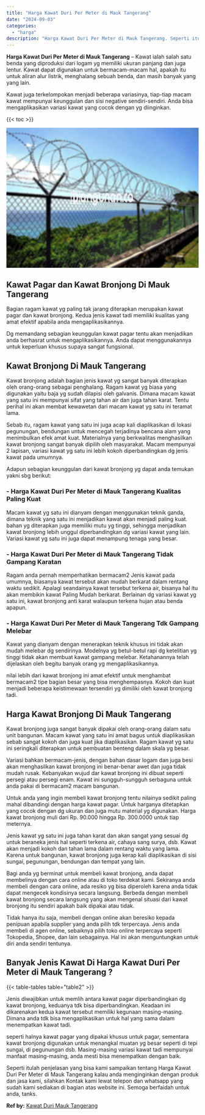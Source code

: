 ```yaml
---
title: "Harga Kawat Duri Per Meter di Mauk Tangerang"
date: "2024-09-03"
categories: 
  - "harga"
description: "Harga Kawat Duri Per Meter di Mauk Tangerang. Seperti itulah penjelasan yang bisa kami sampaikan tentang Harga Kawat Duri Per Meter di Mauk Tangerang kalau a..."
---
```


**Harga Kawat Duri Per Meter di Mauk Tangerang** – Kawat ialah salah satu benda yang diproduksi dari logam yg memiliki ukuran panjang dan juga lentur. Kawat dapat digunakan untuk bermacam-macam hal, apakah itu untuk aliran alur listrik, menghalang sebuah benda, dan masih banyak yang yang lain.

Kawat juga terkelompokan menjadi beberapa variasinya, tiap-tiap macam kawat mempunyai keunggulan dan sisi negative sendiri-sendiri. Anda bisa mengaplikasikan variasi kawat yang cocok dengan yg diinginkan.

{{< toc >}}

![Harga Kawat Duri Per Meter di Mauk Tangerang](/images/jual-kawat-murah46.png)

## Kawat Pagar dan Kawat Bronjong Di Mauk Tangerang

Bagian ragam kawat yg paling tak jarang diterapkan merupakan kawat pagar dan kawat bronjong. Kedua jenis kawat tadi memiliki kualitas yang amat efektif apabila anda mengaplikasikannya.

Dg memandang sebagian keunggulan kawat pagar tentu akan menjadikan anda berhasrat untuk mengaplikasikannya. Anda dapat menggunakannya untuk keperluan khusus supaya sangat fungsional.

## Kawat Bronjong Di Mauk Tangerang

Kawat bronjong adalah bagian jenis kawat yg sangat banyak diterapkan oleh orang-orang sebagai penghalang. Ragam kawat yg biasa yang digunakan yaitu baja yg sudah dilapisi oleh galvanis. Dimana macam kawat yang satu ini mempunyai sifat yang tahan air dan juga tahan karat. Tentu perihal ini akan membat kewawetan dari macam kawat yg satu ini teramat lama.

Sebab itu, ragam kawat yang satu ini juga acap kali diaplikasikan di lokasi pegunungan, bendungan untuk mencegah terjadinya bencana alam yang menimbulkan efek amat kuat. Materialnya yang berkwalitas menghasilkan kawat bronjong sangat banyak dipilih oleh masyarakat. Macam mempunyai 2 lapisan, variasi kawat yg satu ini lebih kokoh diperbandingkan dg jenis kawat pada umumnya.

Adapun sebagian keunggulan dari kawat bronjong yg dapat anda temukan yakni sbg berikut:

### \- Harga Kawat Duri Per Meter di Mauk Tangerang Kualitas Paling Kuat

Macam kawat yg satu ini dianyam dengan menggunakan teknik ganda, dimana teknik yang satu ini menjadikan kawat akan menjadi paling kuat. bahan yg diterapkan juga memiliki mutu yg tinggi, sehingga menjadikan kawat bronjong lebih unggul diperbandingkan dg variasi kawat yang lain. Variasi kawat yg satu ini juga dapat menampung tenaga yang besar.

### \- Harga Kawat Duri Per Meter di Mauk Tangerang Tidak Gampang Karatan

Ragam anda pernah memperhatikan bermacam2 Jenis kawat pada umumnya, biasanya kawat tersebut akan mudah berkarat dalam rentang waktu sedikit. Apalagi seandainya kawat tersebut terkena air, bisanya hal itu akan membikin kawat Paling Mudah berkarat. Berlainan dg variasi kawat yg satu ini, kawat bronjong anti karat walaupun terkena hujan atau benda apapun.

### \- Harga Kawat Duri Per Meter di Mauk Tangerang Tdk Gampang Melebar

Kawat yang dianyam dengan menerapkan teknik khusus ini tidak akan mudah melebar dg sendirinya. Modelnya yg betul-betul rapi dg ketelitian yg tinggi tidak akan membuat kawat gampang melebar. Ketahanannya telah dijelaskan oleh begitu banyak orang yg mengaplikasikannya.

nilai lebih dari kawat bronjong ini amat efektif untuk menghambat bermacam2 tipe bagian besar yang bisa menghempasnya. Kokoh dan kuat menjadi beberapa keistimewaan tersendiri yg dimiliki oleh kawat bronjong tadi.

## Harga Kawat Bronjong Di Mauk Tangerang

Kawat bronjong juga sangat banyak dipakai oleh orang-orang dalam satu unit bangunan. Macam kawat yang satu ini amat bagus untuk diaplikasikan sebab sangat kokoh dan juga kuat jika diaplikasikan. Ragam kawat yg satu ini seringkali diterapkan untuk pembuatan benteng dalam skala yg besar.

Variasi bahkan bermacam-jenis, dengan bahan dasar logam dan juga besi akan menghasilkan kawat bronjong ini benar-benar awet dan juga tidak mudah rusak. Kebanyakan wujud dar kawat bronjong ini dibuat seperti persegi atau persegi enam. Kawat ini sungguh-sungguh serbaguna untuk anda pakai di bermacam2 macam bangunan.

Untuk anda yang ingin membeli kawat bronjong tentu nilainya sedikit paling mahal dibandingi dengan harga kawat pagar. Untuk harganya ditetapkan yang cocok dengan dg ukuran dan juga mutu material yg digunakan. Harga kawat bronjong muli dari Rp. 90.000 hingga Rp. 300.0000 untuk tiap meternya.

Jenis kawat yg satu ini juga tahan karat dan akan sangat yang sesuai dg untuk beraneka jenis hal seperti terkena air, cahaya sang surya, dsb. Kawat akan menjadi kokoh dan tahan lama dalam rentang waktu yang lama. Karena untuk bangunan, kawat bronjong juga kerap kali diaplikasikan di sisi sungai, pegunungan, bendungan dan tempat yang lain.

Bagi anda yg berminat untuk membeli kawat bronjong, anda dapat membelinya dengan cara online atau di toko terdekat kami. Sekiranya anda membeli dengan cara online, ada resiko yg bisa diperoleh karena anda tidak dapat mengecek kondisinya secara langsung. Berbeda dengan membeli kawat bronjong secara langsung yang akan mengenal situasi dari kawat bronjong itu sendiri apakah baik dipakai atau tidak.

Tidak hanya itu saja, membeli dengan online akan beresiko kepada penipuan apabila supplier yang anda pilih tdk terpercaya. Jenis anda membeli di agen online, sebaiknya pilih toko online terpercaya seperti Tokopedia, Shopee, dan lain sebagainya. Hal ini akan menguntungkan untuk diri anda sendiri tentunya.

## Banyak Jenis Kawat Di Harga Kawat Duri Per Meter di Mauk Tangerang ?

{{< table-tables table="table2" >}}

Jenis diwajibkan untuk memlih antara kawat pagar diperbandingkan dg kawat bronjong, keduanya tdk bisa diperbandingkan. Keadaan ini dikarenakan kedua kawat tersebut memiliki kegunaan masing-masing. Dimana anda tdk bisa mengaplikasikan untuk hal yang sama dalam menempatkan kawat tadi.

seperti halnya kawat pagar yang dipakai khusus untuk pagar, sementara kawat bronjong digunakan untuk menangkal muatan yg besar seperti di tepi sungai, di pegunungan dsb. Masing-masing variasi kawat tadi mempunyai manfaat masing-masing, anda mesti bisa menempatkan dengan baik.

Seperti itulah penjelasan yang bisa kami sampaikan tentang Harga Kawat Duri Per Meter di Mauk Tangerang kalau anda menginginkan dengan produk dan jasa kami, silahkan Kontak kami lewat telepon dan whatsapp yang sudah kami sediakan di bagian atas website ini. Semoga berfaidah untuk anda, tanks.

**Ref by:** [Kawat Duri Mauk Tangerang](https://id.wikipedia.org/wiki/Kawat)
